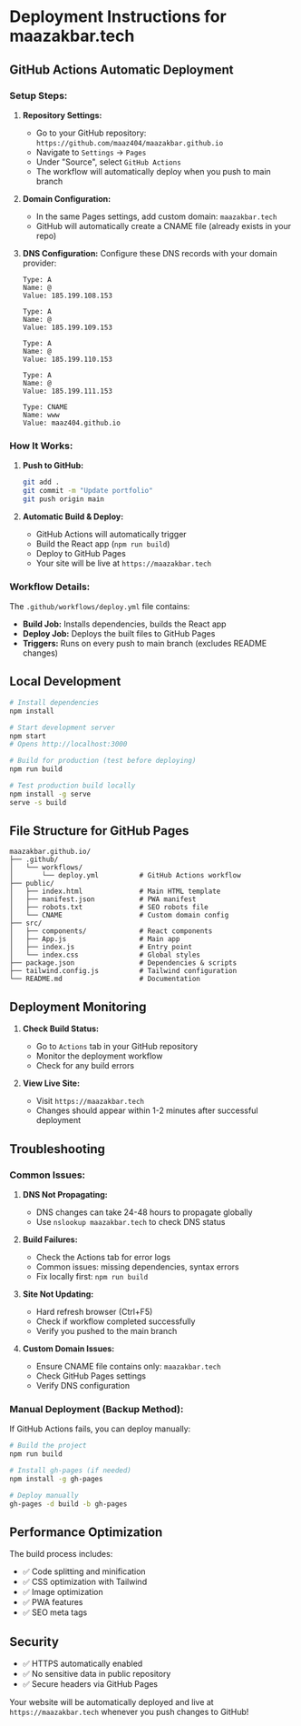 # Deployment Instructions for maazakbar.tech

## GitHub Actions Automatic Deployment

### Setup Steps:

1. **Repository Settings:**
   - Go to your GitHub repository: `https://github.com/maaz404/maazakbar.github.io`
   - Navigate to `Settings` → `Pages`
   - Under "Source", select `GitHub Actions`
   - The workflow will automatically deploy when you push to main branch

2. **Domain Configuration:**
   - In the same Pages settings, add custom domain: `maazakbar.tech`
   - GitHub will automatically create a CNAME file (already exists in your repo)

3. **DNS Configuration:**
   Configure these DNS records with your domain provider:
   ```
   Type: A
   Name: @
   Value: 185.199.108.153
   
   Type: A
   Name: @
   Value: 185.199.109.153
   
   Type: A
   Name: @
   Value: 185.199.110.153
   
   Type: A
   Name: @
   Value: 185.199.111.153
   
   Type: CNAME
   Name: www
   Value: maaz404.github.io
   ```

### How It Works:

1. **Push to GitHub:**
   ```bash
   git add .
   git commit -m "Update portfolio"
   git push origin main
   ```

2. **Automatic Build & Deploy:**
   - GitHub Actions will automatically trigger
   - Build the React app (`npm run build`)
   - Deploy to GitHub Pages
   - Your site will be live at `https://maazakbar.tech`

### Workflow Details:

The `.github/workflows/deploy.yml` file contains:
- **Build Job:** Installs dependencies, builds the React app
- **Deploy Job:** Deploys the built files to GitHub Pages
- **Triggers:** Runs on every push to main branch (excludes README changes)

## Local Development

```bash
# Install dependencies
npm install

# Start development server
npm start
# Opens http://localhost:3000

# Build for production (test before deploying)
npm run build

# Test production build locally
npm install -g serve
serve -s build
```

## File Structure for GitHub Pages

```
maazakbar.github.io/
├── .github/
│   └── workflows/
│       └── deploy.yml          # GitHub Actions workflow
├── public/
│   ├── index.html              # Main HTML template
│   ├── manifest.json           # PWA manifest
│   ├── robots.txt              # SEO robots file
│   └── CNAME                   # Custom domain config
├── src/
│   ├── components/             # React components
│   ├── App.js                  # Main app
│   ├── index.js                # Entry point
│   └── index.css               # Global styles
├── package.json                # Dependencies & scripts
├── tailwind.config.js          # Tailwind configuration
└── README.md                   # Documentation
```

## Deployment Monitoring

1. **Check Build Status:**
   - Go to `Actions` tab in your GitHub repository
   - Monitor the deployment workflow
   - Check for any build errors

2. **View Live Site:**
   - Visit `https://maazakbar.tech`
   - Changes should appear within 1-2 minutes after successful deployment

## Troubleshooting

### Common Issues:

1. **DNS Not Propagating:**
   - DNS changes can take 24-48 hours to propagate globally
   - Use `nslookup maazakbar.tech` to check DNS status

2. **Build Failures:**
   - Check the Actions tab for error logs
   - Common issues: missing dependencies, syntax errors
   - Fix locally first: `npm run build`

3. **Site Not Updating:**
   - Hard refresh browser (Ctrl+F5)
   - Check if workflow completed successfully
   - Verify you pushed to the main branch

4. **Custom Domain Issues:**
   - Ensure CNAME file contains only: `maazakbar.tech`
   - Check GitHub Pages settings
   - Verify DNS configuration

### Manual Deployment (Backup Method):

If GitHub Actions fails, you can deploy manually:

```bash
# Build the project
npm run build

# Install gh-pages (if needed)
npm install -g gh-pages

# Deploy manually
gh-pages -d build -b gh-pages
```

## Performance Optimization

The build process includes:
- ✅ Code splitting and minification
- ✅ CSS optimization with Tailwind
- ✅ Image optimization
- ✅ PWA features
- ✅ SEO meta tags

## Security

- ✅ HTTPS automatically enabled
- ✅ No sensitive data in public repository
- ✅ Secure headers via GitHub Pages

Your website will be automatically deployed and live at `https://maazakbar.tech` whenever you push changes to GitHub!
